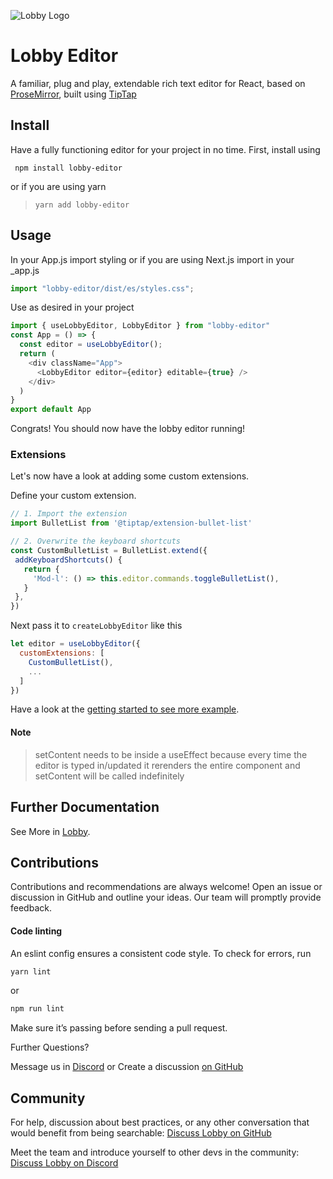 
![Lobby Logo](https://uploads-ssl.webflow.com/62d5c8c70f4a12f8dedb0687/62da19a5e440cccca0ecba8e_logomark-color-p-500.png)
# Lobby Editor

A familiar, plug and play, extendable rich text editor for React, based on [ProseMirror](https://github.com/ProseMirror/prosemirror), built using [TipTap](https://tiptap.dev/)

## Install

Have a fully functioning editor for your project in no time. First, install using

``` npm install lobby-editor```

or if you are using yarn

> `yarn add lobby-editor`

## Usage

In your App.js import styling or if you are using Next.js import in your _app.js

 ```js
import "lobby-editor/dist/es/styles.css";
```

Use as desired in your project

```js
import { useLobbyEditor, LobbyEditor } from "lobby-editor"
const App = () => {
  const editor = useLobbyEditor();
  return (
    <div className="App">
      <LobbyEditor editor={editor} editable={true} />
    </div>
  )
}
export default App
```
Congrats! You should now have the lobby editor running!

### Extensions
Let's now have a look at adding some custom extensions.

Define your custom extension.

 ```jsx
 // 1. Import the extension
import BulletList from '@tiptap/extension-bullet-list'

// 2. Overwrite the keyboard shortcuts
const CustomBulletList = BulletList.extend({
  addKeyboardShortcuts() {
    return {
      'Mod-l': () => this.editor.commands.toggleBulletList(),
    }
  },
})
 ```

 Next pass it to `createLobbyEditor` like this

  ```jsx
  let editor = useLobbyEditor({
    customExtensions: [
      CustomBulletList(),
      ...
    ]
  })
  ```

Have a look at the [getting started to see more example](https://beta.lobby.so//documentId?id=cl3syyyvl148024e0ed4159jpt).

#### Note
> setContent needs to be inside a useEffect because every time the editor is typed in/updated it rerenders the entire component and setContent will be called indefinitely
## Further Documentation

See More in [Lobby](https://beta.lobby.so/documentId?id=cl338bju797754g7s90gs4tqu).

## Contributions

Contributions and recommendations are always welcome! Open an issue or discussion in GitHub and outline your ideas. Our team will promptly provide feedback.

 #### Code linting

An eslint config ensures a consistent code style. To check for errors, run 
```bash
yarn lint
```
or
```bash
npm run lint
```

 Make sure it’s passing before sending a pull request.

Further Questions?

Message us in [Discord](https://discord.gg/tBrTJeYQCm) or Create a discussion [on GitHub](https://github.com/lobbylabs/lobby-editor/discussions)
## Community

For help, discussion about best practices, or any other conversation that would benefit from being searchable:
[Discuss Lobby on GitHub](https://github.com/lobbylabs/lobby-editor/discussions)

Meet the team and introduce yourself to other devs in the community:
[Discuss Lobby on Discord](https://discord.gg/tBrTJeYQCm)


